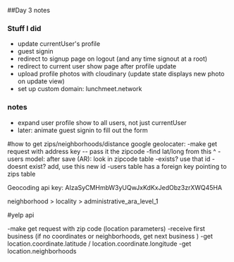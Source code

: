 ##Day 3 notes

### Stuff I did
+ update currentUser's profile
+ guest signin
+ redirect to signup page on logout (and any time signout at a root)
+ redirect to current user show page after profile update
+ upload profile photos with cloudinary (update state displays new photo on update view)
+ set up custom domain: lunchmeet.network 


### notes
+ expand user profile show to all users, not just currentUser
+ later: animate guest signin to fill out the form

#how to get zips/neighborhoods/distance
google geolocater:
-make get request with address key -- pass it the zipcode
  -find lat/long from this ^
-users model: after save (AR): look in zipcode table
  -exists? use that id
  -doesnt exist? add, use this new id
  -users table has a foreign key pointing to zips table

Geocoding api key: AIzaSyCMHmbW3yUQwJxKdKxJedObz3zrXWQ45HA


neighborhood > locality > administrative_ara_level_1




#yelp api

-make get request with zip code (location parameters)
  -receive first business (if no coordinates or neighborhoods, get next business )
    -get location.coordinate.latitude / location.coordinate.longitude
    -get location.neighborhoods
